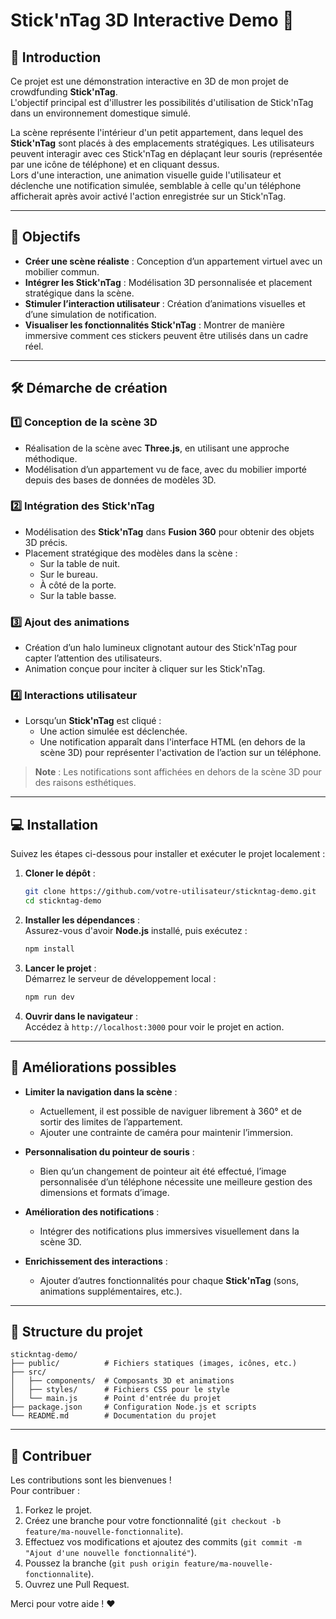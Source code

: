 
# Stick'nTag 3D Interactive Demo 🚀

## 📖 Introduction

Ce projet est une démonstration interactive en 3D de mon projet de crowdfunding **Stick'nTag**.  
L'objectif principal est d'illustrer les possibilités d'utilisation de Stick'nTag dans un environnement domestique simulé.  

La scène représente l'intérieur d'un petit appartement, dans lequel des **Stick'nTag** sont placés à des emplacements stratégiques. Les utilisateurs peuvent interagir avec ces Stick'nTag en déplaçant leur souris (représentée par une icône de téléphone) et en cliquant dessus.  
Lors d'une interaction, une animation visuelle guide l'utilisateur et déclenche une notification simulée, semblable à celle qu'un téléphone afficherait après avoir activé l'action enregistrée sur un Stick'nTag.

---

## 🎯 Objectifs

- **Créer une scène réaliste** : Conception d’un appartement virtuel avec un mobilier commun.
- **Intégrer les Stick'nTag** : Modélisation 3D personnalisée et placement stratégique dans la scène.
- **Stimuler l’interaction utilisateur** : Création d’animations visuelles et d’une simulation de notification.
- **Visualiser les fonctionnalités Stick'nTag** : Montrer de manière immersive comment ces stickers peuvent être utilisés dans un cadre réel.

---

## 🛠️ Démarche de création

### 1️⃣ Conception de la scène 3D
- Réalisation de la scène avec **Three.js**, en utilisant une approche méthodique.
- Modélisation d’un appartement vu de face, avec du mobilier importé depuis des bases de données de modèles 3D.

### 2️⃣ Intégration des Stick'nTag
- Modélisation des **Stick'nTag** dans **Fusion 360** pour obtenir des objets 3D précis.
- Placement stratégique des modèles dans la scène :
  - Sur la table de nuit.
  - Sur le bureau.
  - À côté de la porte.
  - Sur la table basse.

### 3️⃣ Ajout des animations
- Création d’un halo lumineux clignotant autour des Stick'nTag pour capter l’attention des utilisateurs.
- Animation conçue pour inciter à cliquer sur les Stick'nTag.

### 4️⃣ Interactions utilisateur
- Lorsqu’un **Stick'nTag** est cliqué :
  - Une action simulée est déclenchée.
  - Une notification apparaît dans l'interface HTML (en dehors de la scène 3D) pour représenter l'activation de l’action sur un téléphone.

> **Note** : Les notifications sont affichées en dehors de la scène 3D pour des raisons esthétiques.

---

## 💻 Installation

Suivez les étapes ci-dessous pour installer et exécuter le projet localement :

1. **Cloner le dépôt** :
   ```bash
   git clone https://github.com/votre-utilisateur/stickntag-demo.git
   cd stickntag-demo
   ```

2. **Installer les dépendances** :  
   Assurez-vous d'avoir **Node.js** installé, puis exécutez :
   ```bash
   npm install
   ```

3. **Lancer le projet** :  
   Démarrez le serveur de développement local :
   ```bash
   npm run dev
   ```

4. **Ouvrir dans le navigateur** :  
   Accédez à `http://localhost:3000` pour voir le projet en action.

---

## 🌟 Améliorations possibles

- **Limiter la navigation dans la scène** :
  - Actuellement, il est possible de naviguer librement à 360° et de sortir des limites de l’appartement.
  - Ajouter une contrainte de caméra pour maintenir l’immersion.

- **Personnalisation du pointeur de souris** :
  - Bien qu’un changement de pointeur ait été effectué, l’image personnalisée d’un téléphone nécessite une meilleure gestion des dimensions et formats d’image.

- **Amélioration des notifications** :
  - Intégrer des notifications plus immersives visuellement dans la scène 3D.

- **Enrichissement des interactions** :
  - Ajouter d’autres fonctionnalités pour chaque **Stick'nTag** (sons, animations supplémentaires, etc.).

---

## 📂 Structure du projet

```
stickntag-demo/
├── public/          # Fichiers statiques (images, icônes, etc.)
├── src/
│   ├── components/  # Composants 3D et animations
│   ├── styles/      # Fichiers CSS pour le style
│   └── main.js      # Point d'entrée du projet
├── package.json     # Configuration Node.js et scripts
└── README.md        # Documentation du projet
```

---

## 🤝 Contribuer

Les contributions sont les bienvenues !  
Pour contribuer :

1. Forkez le projet.
2. Créez une branche pour votre fonctionnalité (`git checkout -b feature/ma-nouvelle-fonctionnalite`).
3. Effectuez vos modifications et ajoutez des commits (`git commit -m "Ajout d'une nouvelle fonctionnalité"`).
4. Poussez la branche (`git push origin feature/ma-nouvelle-fonctionnalite`).
5. Ouvrez une Pull Request.

Merci pour votre aide ! ❤️
